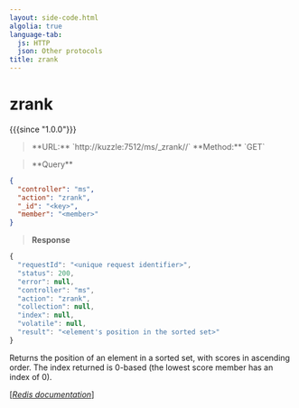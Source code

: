 ```yaml
---
layout: side-code.html
algolia: true
language-tab:
  js: HTTP
  json: Other protocols
title: zrank
---
```


# zrank

{{{since "1.0.0"}}}




<blockquote class="js">
<p>
**URL:** `http://kuzzle:7512/ms/_zrank/<key>/<member>`  
**Method:** `GET`
</p>
</blockquote>


<blockquote class="json">
<p>
**Query**
</p>
</blockquote>


```json
{
  "controller": "ms",
  "action": "zrank",
  "_id": "<key>",
  "member": "<member>"
}
```

>**Response**

```javascript
{
  "requestId": "<unique request identifier>",
  "status": 200,
  "error": null,
  "controller": "ms",
  "action": "zrank",
  "collection": null,
  "index": null,
  "volatile": null,
  "result": "<element's position in the sorted set>"
}
```

Returns the position of an element in a sorted set, with scores in ascending order. The index returned is 0-based (the lowest score member has an index of 0).

[[_Redis documentation_]](https://redis.io/commands/zrank)
